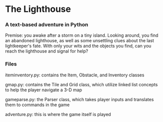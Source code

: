 # The Lighthouse
### A text-based adventure in Python

Premise: you awake after a storm on a tiny island. Looking around, you find an abandoned lighthouse, as well as some unsettling clues about the last lightkeeper's fate. With only your wits and the objects you find, can you reach the lighthouse and signal for help?

### Files
iteminventory.py: contains the Item, Obstacle, and Inventory classes 

gmap.py: contains the Tile and Grid class, which utilize linked list concepts to help the player navigate a 3-D map   

gameparse.py: the Parser class, which takes player inputs and translates them to commands in the game   

adventure.py: this is where the game itself is played  
